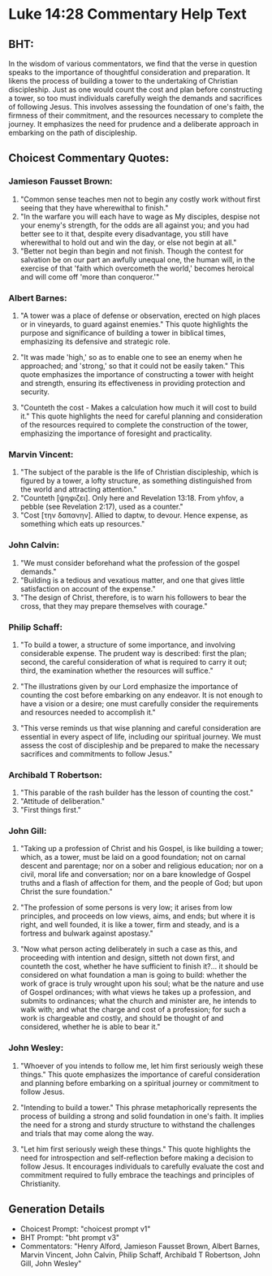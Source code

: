 # Luke 14:28 Commentary Help Text

## BHT:
In the wisdom of various commentators, we find that the verse in question speaks to the importance of thoughtful consideration and preparation. It likens the process of building a tower to the undertaking of Christian discipleship. Just as one would count the cost and plan before constructing a tower, so too must individuals carefully weigh the demands and sacrifices of following Jesus. This involves assessing the foundation of one's faith, the firmness of their commitment, and the resources necessary to complete the journey. It emphasizes the need for prudence and a deliberate approach in embarking on the path of discipleship.

## Choicest Commentary Quotes:
### Jamieson Fausset Brown:
1. "Common sense teaches men not to begin any costly work without first seeing that they have wherewithal to finish."
2. "In the warfare you will each have to wage as My disciples, despise not your enemy's strength, for the odds are all against you; and you had better see to it that, despite every disadvantage, you still have wherewithal to hold out and win the day, or else not begin at all."
3. "Better not begin than begin and not finish. Though the contest for salvation be on our part an awfully unequal one, the human will, in the exercise of that 'faith which overcometh the world,' becomes heroical and will come off 'more than conqueror.'"

### Albert Barnes:
1. "A tower was a place of defense or observation, erected on high places or in vineyards, to guard against enemies." This quote highlights the purpose and significance of building a tower in biblical times, emphasizing its defensive and strategic role.

2. "It was made 'high,' so as to enable one to see an enemy when he approached; and 'strong,' so that it could not be easily taken." This quote emphasizes the importance of constructing a tower with height and strength, ensuring its effectiveness in providing protection and security.

3. "Counteth the cost - Makes a calculation how much it will cost to build it." This quote highlights the need for careful planning and consideration of the resources required to complete the construction of the tower, emphasizing the importance of foresight and practicality.

### Marvin Vincent:
1. "The subject of the parable is the life of Christian discipleship, which is figured by a tower, a lofty structure, as something distinguished from the world and attracting attention."
2. "Counteth [ψηφιζει]. Only here and Revelation 13:18. From yhfov, a pebble (see Revelation 2:17), used as a counter."
3. "Cost [την δαπανην]. Allied to daptw, to devour. Hence expense, as something which eats up resources."

### John Calvin:
1. "We must consider beforehand what the profession of the gospel demands."
2. "Building is a tedious and vexatious matter, and one that gives little satisfaction on account of the expense."
3. "The design of Christ, therefore, is to warn his followers to bear the cross, that they may prepare themselves with courage."

### Philip Schaff:
1. "To build a tower, a structure of some importance, and involving considerable expense. The prudent way is described: first the plan; second, the careful consideration of what is required to carry it out; third, the examination whether the resources will suffice."

2. "The illustrations given by our Lord emphasize the importance of counting the cost before embarking on any endeavor. It is not enough to have a vision or a desire; one must carefully consider the requirements and resources needed to accomplish it."

3. "This verse reminds us that wise planning and careful consideration are essential in every aspect of life, including our spiritual journey. We must assess the cost of discipleship and be prepared to make the necessary sacrifices and commitments to follow Jesus."

### Archibald T Robertson:
1. "This parable of the rash builder has the lesson of counting the cost." 
2. "Attitude of deliberation." 
3. "First things first."

### John Gill:
1. "Taking up a profession of Christ and his Gospel, is like building a tower; which, as a tower, must be laid on a good foundation; not on carnal descent and parentage; nor on a sober and religious education; nor on a civil, moral life and conversation; nor on a bare knowledge of Gospel truths and a flash of affection for them, and the people of God; but upon Christ the sure foundation." 

2. "The profession of some persons is very low; it arises from low principles, and proceeds on low views, aims, and ends; but where it is right, and well founded, it is like a tower, firm and steady, and is a fortress and bulwark against apostasy."

3. "Now what person acting deliberately in such a case as this, and proceeding with intention and design, sitteth not down first, and counteth the cost, whether he have sufficient to finish it?... it should be considered on what foundation a man is going to build: whether the work of grace is truly wrought upon his soul; what be the nature and use of Gospel ordinances; with what views he takes up a profession, and submits to ordinances; what the church and minister are, he intends to walk with; and what the charge and cost of a profession; for such a work is chargeable and costly, and should be thought of and considered, whether he is able to bear it."

### John Wesley:
1. "Whoever of you intends to follow me, let him first seriously weigh these things." This quote emphasizes the importance of careful consideration and planning before embarking on a spiritual journey or commitment to follow Jesus.

2. "Intending to build a tower." This phrase metaphorically represents the process of building a strong and solid foundation in one's faith. It implies the need for a strong and sturdy structure to withstand the challenges and trials that may come along the way.

3. "Let him first seriously weigh these things." This quote highlights the need for introspection and self-reflection before making a decision to follow Jesus. It encourages individuals to carefully evaluate the cost and commitment required to fully embrace the teachings and principles of Christianity.


## Generation Details
- Choicest Prompt: "choicest prompt v1"
- BHT Prompt: "bht prompt v3"
- Commentators: "Henry Alford, Jamieson Fausset Brown, Albert Barnes, Marvin Vincent, John Calvin, Philip Schaff, Archibald T Robertson, John Gill, John Wesley"

